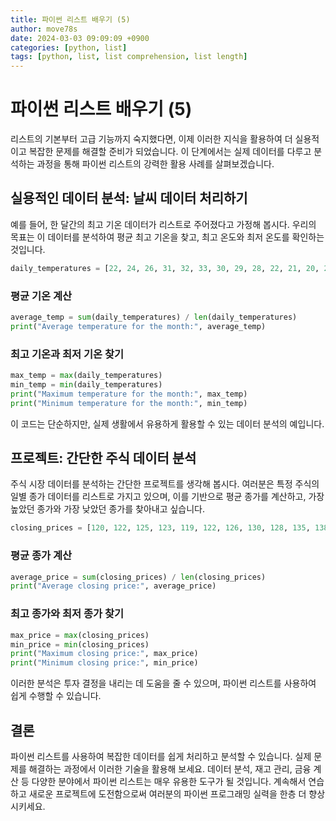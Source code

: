 ```yaml
---
title: 파이썬 리스트 배우기 (5)
author: move78s
date: 2024-03-03 09:09:09 +0900
categories: [python, list]
tags: [python, list, list comprehension, list length]
---
```


# 파이썬 리스트 배우기 (5)

리스트의 기본부터 고급 기능까지 숙지했다면, 이제 이러한 지식을 활용하여 더 실용적이고 복잡한 문제를 해결할 준비가 되었습니다. 이 단계에서는 실제 데이터를 다루고 분석하는 과정을 통해 파이썬 리스트의 강력한 활용 사례를 살펴보겠습니다.

## 실용적인 데이터 분석: 날씨 데이터 처리하기

예를 들어, 한 달간의 최고 기온 데이터가 리스트로 주어졌다고 가정해 봅시다. 우리의 목표는 이 데이터를 분석하여 평균 최고 기온을 찾고, 최고 온도와 최저 온도를 확인하는 것입니다.

```python
daily_temperatures = [22, 24, 26, 31, 32, 33, 30, 29, 28, 22, 21, 20, 24, 26, 27, 28, 30, 31, 32, 33, 34, 35, 36, 37, 38, 39, 40, 22, 21, 19]
```

### 평균 기온 계산

```python
average_temp = sum(daily_temperatures) / len(daily_temperatures)
print("Average temperature for the month:", average_temp)
```

### 최고 기온과 최저 기온 찾기

```python
max_temp = max(daily_temperatures)
min_temp = min(daily_temperatures)
print("Maximum temperature for the month:", max_temp)
print("Minimum temperature for the month:", min_temp)
```

이 코드는 단순하지만, 실제 생활에서 유용하게 활용할 수 있는 데이터 분석의 예입니다.

## 프로젝트: 간단한 주식 데이터 분석

주식 시장 데이터를 분석하는 간단한 프로젝트를 생각해 봅시다. 여러분은 특정 주식의 일별 종가 데이터를 리스트로 가지고 있으며, 이를 기반으로 평균 종가를 계산하고, 가장 높았던 종가와 가장 낮았던 종가를 찾아내고 싶습니다.

```python
closing_prices = [120, 122, 125, 123, 119, 122, 126, 130, 128, 135, 138, 140, 145, 148, 147, 149, 150, 152, 151, 153, 155, 150, 149, 147, 148, 150, 152, 153, 149, 145]
```

### 평균 종가 계산

```python
average_price = sum(closing_prices) / len(closing_prices)
print("Average closing price:", average_price)
```

### 최고 종가와 최저 종가 찾기

```python
max_price = max(closing_prices)
min_price = min(closing_prices)
print("Maximum closing price:", max_price)
print("Minimum closing price:", min_price)
```

이러한 분석은 투자 결정을 내리는 데 도움을 줄 수 있으며, 파이썬 리스트를 사용하여 쉽게 수행할 수 있습니다.

## 결론

파이썬 리스트를 사용하여 복잡한 데이터를 쉽게 처리하고 분석할 수 있습니다. 실제 문제를 해결하는 과정에서 이러한 기술을 활용해 보세요. 데이터 분석, 재고 관리, 금융 계산 등 다양한 분야에서 파이썬 리스트는 매우 유용한 도구가 될 것입니다. 계속해서 연습하고 새로운 프로젝트에 도전함으로써 여러분의 파이썬 프로그래밍 실력을 한층 더 향상시키세요.
